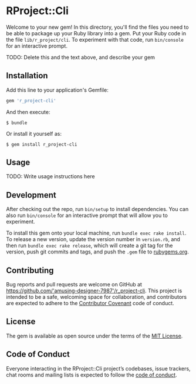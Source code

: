 # RProject::Cli

Welcome to your new gem! In this directory, you'll find the files you need to be able to package up your Ruby library into a gem. Put your Ruby code in the file `lib/r_project/cli`. To experiment with that code, run `bin/console` for an interactive prompt.

TODO: Delete this and the text above, and describe your gem

## Installation

Add this line to your application's Gemfile:

```ruby
gem 'r_project-cli'
```

And then execute:

    $ bundle

Or install it yourself as:

    $ gem install r_project-cli

## Usage

TODO: Write usage instructions here

## Development

After checking out the repo, run `bin/setup` to install dependencies. You can also run `bin/console` for an interactive prompt that will allow you to experiment.

To install this gem onto your local machine, run `bundle exec rake install`. To release a new version, update the version number in `version.rb`, and then run `bundle exec rake release`, which will create a git tag for the version, push git commits and tags, and push the `.gem` file to [rubygems.org](https://rubygems.org).

## Contributing

Bug reports and pull requests are welcome on GitHub at https://github.com/'amusing-designer-7987'/r_project-cli. This project is intended to be a safe, welcoming space for collaboration, and contributors are expected to adhere to the [Contributor Covenant](http://contributor-covenant.org) code of conduct.

## License

The gem is available as open source under the terms of the [MIT License](https://opensource.org/licenses/MIT).

## Code of Conduct

Everyone interacting in the RProject::Cli project’s codebases, issue trackers, chat rooms and mailing lists is expected to follow the [code of conduct](https://github.com/'amusing-designer-7987'/r_project-cli/blob/master/CODE_OF_CONDUCT.md).
